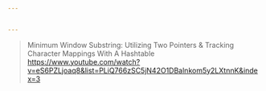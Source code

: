 ```yaml
---


---
```


<blockquote>
<p>Minimum Window Substring: Utilizing Two Pointers &amp; Tracking Character Mappings With A Hashtable<br>
<a href="https://www.youtube.com/watch?v=eS6PZLjoaq8&amp;list=PLiQ766zSC5jN42O1DBalnkom5y2LXtnnK&amp;index=3">https://www.youtube.com/watch?v=eS6PZLjoaq8&amp;list=PLiQ766zSC5jN42O1DBalnkom5y2LXtnnK&amp;index=3</a></p>
</blockquote>

